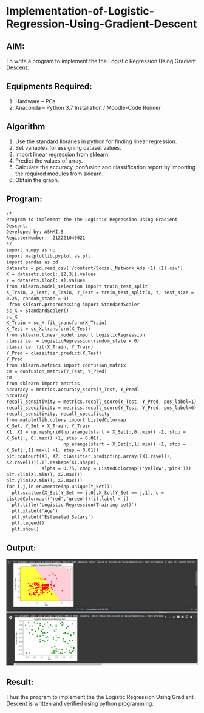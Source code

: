 # Implementation-of-Logistic-Regression-Using-Gradient-Descent

## AIM:
To write a program to implement the the Logistic Regression Using Gradient Descent.

## Equipments Required:
1. Hardware – PCs
2. Anaconda – Python 3.7 Installation / Moodle-Code Runner

## Algorithm
1. Use the standard libraries in python for finding linear regression. 
2. Set variables for assigning dataset values.
3. Import linear regression from sklearn.
4. Predict the values of array.
5. Calculate the accuracy, confusion and classification report by importing the required modules from sklearn.
6. Obtain the graph.

## Program:
```
/*
Program to implement the the Logistic Regression Using Gradient Descent.
Developed by: ASHMI.S
RegisterNumber:  212221040021
*/
import numpy as np
import matplotlib.pyplot as plt
import pandas as pd
datasets = pd.read_csv('/content/Social_Network_Ads (1) (1).csv')
X = datasets.iloc[:,[2,3]].values
Y = datasets.iloc[:,4].values
from sklearn.model_selection import train_test_split
X_Train, X_Test, Y_Train, Y_Test = train_test_split(X, Y, test_size = 0.25, random_state = 0)
 from sklearn.preprocessing import StandardScaler
sc_X = StandardScaler()
sc_X
X_Train = sc_X.fit_transform(X_Train)
X_Test = sc_X.transform(X_Test)
from sklearn.linear_model import LogisticRegression
classifier = LogisticRegression(random_state = 0)
classifier.fit(X_Train, Y_Train)
Y_Pred = classifier.predict(X_Test)
Y_Pred
from sklearn.metrics import confusion_matrix
cm = confusion_matrix(Y_Test, Y_Pred)
cm
from sklearn import metrics
accuracy = metrics.accuracy_score(Y_Test, Y_Pred)
accuracy
recall_sensitivity = metrics.recall_score(Y_Test, Y_Pred, pos_label=1)
recall_specificity = metrics.recall_score(Y_Test, Y_Pred, pos_label=0)
recall_sensitivity, recall_specificity
from matplotlib.colors import ListedColormap
X_Set, Y_Set = X_Train, Y_Train
X1, X2 = np.meshgrid(np.arange(start = X_Set[:,0].min() -1, stop = X_Set[:, 0].max() +1, step = 0.01),
                     np.arange(start = X_Set[:,1].min() -1, stop = X_Set[:,1].max() +1, step = 0.01))
plt.contourf(X1, X2, classifier.predict(np.array([X1.ravel(), X2.ravel()]).T).reshape(X1.shape),
             alpha = 0.75, cmap = ListedColormap(('yellow','pink')))
plt.xlim(X1.min(), X2.max())
plt.ylim(X2.min(), X2.max())
for i,j,in enumerate(np.unique(Y_Set)):
  plt.scatter(X_Set[Y_Set == j,0],X_Set[Y_Set == j,1], c = ListedColormap(('red','green'))(i),label = j)
  plt.title('Logistic Regression(Training set)')
  plt.xlabel('Age')
  plt.ylabel('Estimated Salary')
  plt.legend()
  plt.show()
```

## Output:
![GITHUB LOGO](ex4(1).png)
![GITHUB LOGO](ex4(2).png)

## Result:
Thus the program to implement the the Logistic Regression Using Gradient Descent is written and verified using python programming.

